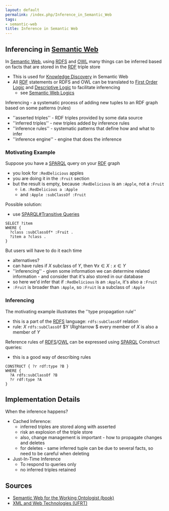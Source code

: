 ```yaml
---
layout: default
permalink: /index.php/Inference_in_Semantic_Web
tags:
- semantic-web
title: Inference in Semantic Web
---
```

## Inferencing in [Semantic Web](Semantic_Web)
In [Semantic Web](Semantic_Web), using [RDFS](RDFS) and [OWL](OWL) many things can be inferred based on facts that are stored in the [RDF](RDF) triple store
- This is used for [Knowledge Discovery](Knowledge_Discovery) in Semantic Web
- All [RDF](RDF) statements or RDFS and OWL can be translated to [First Order Logic](First_Order_Logic) and [Descriptive Logic](Descriptive_Logic) to facilitate inferencing
  - see [Semantic Web Logics](Semantic_Web_Logics)


Inferencing - a systematic process of adding new tuples to an RDF graph based on some patterns (rules)
- ''asserted triples'' - RDF triples provided by some data source
- ''inferred triples'' - new triples added by inference rules
- ''inference rules'' - systematic patterns that define how and what to infer
- ''inference engine'' - engine that does the inference


### Motivating Example
Suppose you have a [SPARQL](SPARQL) query on your [RDF](RDF) graph 
- you look for <code>:RedDelicious</code> apples
- you are doing it in the <code>:Fruit</code> section 
- but the result is empty, because <code>:RedDelicious</code> is an <code>:Apple</code>, not a <code>:Fruit</code>
  - i.e. <code>:RedDelicious a :Apple</code>
  - and <code>:Apple :subClassOf :Fruit</code>

Possible solution:
- use [SPARQL#Transitive Queries](SPARQL#Transitive_Queries)

```scdoc
SELECT ?item 
WHERE {
  ?class :subClassOf* :Fruit . 
  ?item a ?class . 
}
```


But users will have to do it each time 
- alternatives? 
- can have rules if $X$ subclass of $Y$, then $\forall x \in X: x \in Y$
- ''inferencing'' - given some information we can determine related information - and consider that it's also stored in our database 
- so here we'd infer that if <code>:RedDelicious</code> is an <code>:Apple</code>, it's also a <code>:Fruit</code>
- <code>:Fruit</code> is broader than <code>:Apple</code>, so <code>:Fruit</code> is a subclass of <code>:Apple</code>


### Inferencing
The motivating example illustrates the ''type propagation rule''
- this is a part of the [RDFS](RDFS) language: <code>rdfs:subClassOf</code> relation
- rule: $X$ <code>rdfs:subClassOf</code> $Y \Rightarrow $ every member of $X$ is also a member of $Y$

Reference rules of [RDFS](RDFS)/[OWL](OWL) can be expressed using [SPARQL](SPARQL) Construct queries:
- this is a good way of describing rules

```carbon
CONSTRUCT { ?r rdf:type ?B } 
WHERE {
  ?A rdfs:subClassOf ?B 
  ?r rdf:type ?A
}
```


## Implementation Details
When the inference happens? 
- Cached Inference: 
  - inferred triples are stored along with asserted
  - risk an explosion of the triple store
  - also, change management is important - how to propagate changes and deletes
  - for deletes - same inferred tuple can be due to several facts, so need to be careful when deleting
- Just-In-Time Inference
  - To respond to queries only 
  - no inferred triples retained


## Sources
- [Semantic Web for the Working Ontologist (book)](Semantic_Web_for_the_Working_Ontologist_(book))
- [XML and Web Technologies (UFRT)](XML_and_Web_Technologies_(UFRT))
